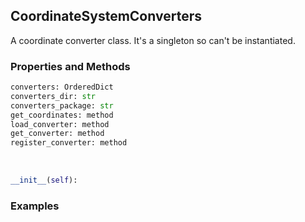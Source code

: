 ## <a id="McUtils.McUtils.Coordinerds.CoordinateSystems.CoordinateSystemConverter.CoordinateSystemConverters">CoordinateSystemConverters</a>
A coordinate converter class. It's a singleton so can't be instantiated.

### Properties and Methods
```python
converters: OrderedDict
converters_dir: str
converters_package: str
get_coordinates: method
load_converter: method
get_converter: method
register_converter: method
```
<a id="McUtils.McUtils.Coordinerds.CoordinateSystems.CoordinateSystemConverter.CoordinateSystemConverters.__init__" class="docs-object-method">&nbsp;</a>
```python
__init__(self): 
```

### Examples
